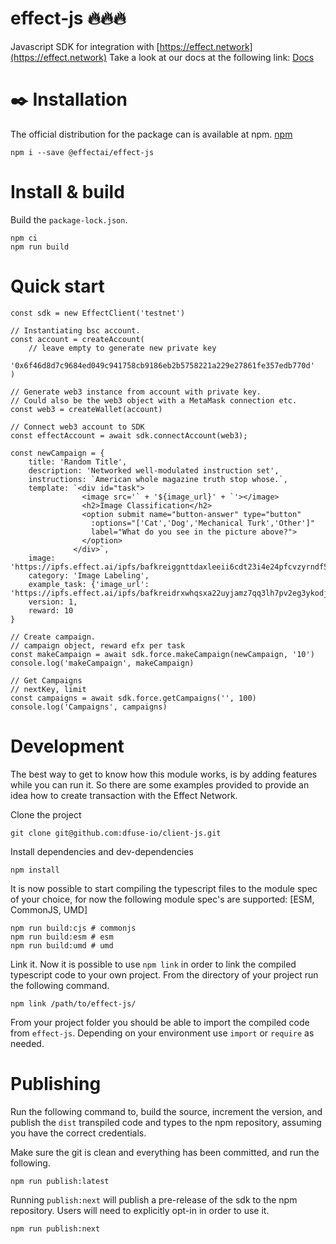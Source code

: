 # effect-js 🔥🔥🔥

Javascript SDK for integration with [https://effect.network](https://effect.network)
Take a look at our docs at the following link: [Docs](https://effectai.github.io/developer-docs/)

# ✒️ Installation

The official distribution for the package can is available at npm. [npm](https://www.npmjs.com/package/effect-js)

```
npm i --save @effectai/effect-js
```

# Install & build
Build the `package-lock.json`.
```
npm ci 
npm run build
```

# Quick start
```
const sdk = new EffectClient('testnet')

// Instantiating bsc account.
const account = createAccount(
    // leave empty to generate new private key
    '0x6f46d8d7c9684ed049c941758cb9186eb2b5758221a229e27861fe357edb770d'
)

// Generate web3 instance from account with private key.
// Could also be the web3 object with a MetaMask connection etc.
const web3 = createWallet(account)

// Connect web3 account to SDK
const effectAccount = await sdk.connectAccount(web3);

const newCampaign = {
    title: 'Random Title',
    description: 'Networked well-modulated instruction set',
    instructions: `American whole magazine truth stop whose.`,
    template: `<div id="task">
                <image src='` + '${image_url}' + `'></image>
                <h2>Image Classification</h2>
                <option submit name="button-answer" type="button" 
                  :options="['Cat','Dog','Mechanical Turk','Other']" 
                  label="What do you see in the picture above?">
                </option>
              </div>`,
    image: 'https://ipfs.effect.ai/ipfs/bafkreiggnttdaxleeii6cdt23i4e24pfcvzyrndf5kzfbqgf3fxjryj5s4',
    category: 'Image Labeling',
    example_task: {'image_url': 'https://ipfs.effect.ai/ipfs/bafkreidrxwhqsxa22uyjamz7qq3lh7pv2eg3ykodju6n7cgprmjpal2oga'},
    version: 1,
    reward: 10
}

// Create campaign.
// campaign object, reward efx per task
const makeCampaign = await sdk.force.makeCampaign(newCampaign, '10')
console.log('makeCampaign', makeCampaign)

// Get Campaigns
// nextKey, limit
const campaigns = await sdk.force.getCampaigns('', 100)
console.log('Campaigns', campaigns)

```

# Development
The best way to get to know how this module works, is by adding features while you can run it. So there are some examples provided to provide an idea how to create transaction with the Effect Network.

Clone the project
```
git clone git@github.com:dfuse-io/client-js.git
```
Install dependencies and dev-dependencies
```
npm install
```
It is now possible to start compiling the typescript files to the module spec of your choice, for now the following module spec's are supported: [ESM, CommonJS, UMD]
```
npm run build:cjs # commonjs
npm run build:esm # esm
npm run build:umd # umd
```
Link it. Now it is possible to use `npm link` in order to link the compiled typescript code to your own project. From the directory of your project run the following command.
```
npm link /path/to/effect-js/
```
From your project folder you should be able to import the compiled code from `effect-js`. Depending on your environment use `import` or `require` as needed.

# Publishing
Run the following command to, build the source, increment the version, and publish the `dist` transpiled code and types to the npm repository, assuming you have the correct credentials.

Make sure the git is clean and everything has been committed, and run the following.
```
npm run publish:latest
```
Running `publish:next` will publish a pre-release of the sdk to the npm repository. Users will need to explicitly opt-in in order to use it.
```
npm run publish:next
```


